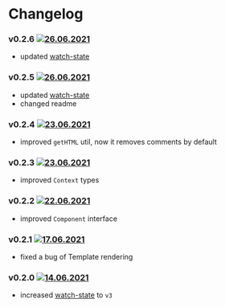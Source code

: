 # Changelog
### v0.2.6 [![26.06.2021](https://img.shields.io/date/1624718255)](https://github.com/d8corp/watch-state/tree/v0.2.6)
- updated [watch-state](https://www.npmjs.com/package/watch-state)
### v0.2.5 [![26.06.2021](https://img.shields.io/date/1624700665)](https://github.com/d8corp/watch-state/tree/v0.2.5)
- updated [watch-state](https://www.npmjs.com/package/watch-state)
- changed readme
### v0.2.4 [![23.06.2021](https://img.shields.io/date/1624461976)](https://github.com/d8corp/watch-state/tree/v0.2.4)
- improved `getHTML` util, now it removes comments by default
### v0.2.3 [![23.06.2021](https://img.shields.io/date/1624455162)](https://github.com/d8corp/watch-state/tree/v0.2.3)
- improved `Context` types
### v0.2.2 [![22.06.2021](https://img.shields.io/date/1624312377)](https://github.com/d8corp/watch-state/tree/v0.2.2)
- improved `Component` interface
### v0.2.1 [![17.06.2021](https://img.shields.io/date/1623917057)](https://github.com/d8corp/watch-state/tree/v0.2.1)
- fixed a bug of Template rendering
### v0.2.0 [![14.06.2021](https://img.shields.io/date/1623667605)](https://github.com/d8corp/watch-state/tree/v0.2.0)
- increased [watch-state](https://www.npmjs.com/package/watch-state) to `v3`
